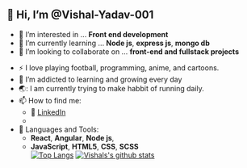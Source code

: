 ## 👋 Hi, I’m @Vishal-Yadav-001
- 👀 I’m interested in ... __Front end development__
- 🌱 I’m currently learning ... __Node js__, __express js__, __mongo db__
- 💞️ I’m looking to collaborate on ... **front-end and fullstack projects**
<!---
Vishal-Yadav-001/Vishal-Yadav-001 is a ✨ special ✨ repository because its `README.md` (this file) appears on your GitHub profile.
You can click the Preview link to take a look at your changes.
--->

- :zap: I love playing football, programming, anime, and cartoons.
- 🌱 I’m addicted to learning and growing every day
- 🌏: I am currently trying to make habbit of running daily.
- 📫 How to find me: 
  - :office: [LinkedIn](https://www.linkedin.com/in/vishal-yadav-741956222/)
  - 
- 🎨 Languages and Tools:  
   - __React__,
     __Angular__,
     __Node js__,  
   -  __JavaScript__,
    __HTML5__,
     __CSS__,
     __SCSS__  
[![Top Langs](https://github-readme-stats.vercel.app/api/top-langs/?username=Vishal-Yadav-001&hide_progress=true)](https://github.com/anuraghazra/github-readme-stats)  [![Vishals's github stats](https://github-readme-stats.vercel.app/api?username=Vishal-Yadav-001&count_private=true&show_icons=true&theme=radical&hide_rank=false)](https://github.com/anuraghazra/github-readme-stats)
 
